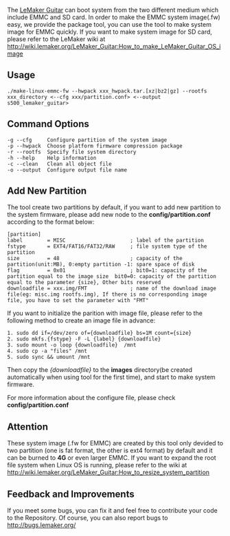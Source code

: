 The [LeMaker Guitar](http://www.lemaker.org/article-46-1.html) can boot system from the two different medium which include EMMC and SD card. In order to make the EMMC system image(.fw) easy, we provide the package tool, you can use the tool to make system image for EMMC quickly.
If you want to make system image for SD card, please refer to the LeMaker wiki at <http://wiki.lemaker.org/LeMaker_Guitar:How_to_make_LeMaker_Guitar_OS_image>

## Usage
	./make-linux-emmc-fw --hwpack xxx_hwpack.tar.[xz|bz2|gz] --rootfs xxx_directory <--cfg xxx/partition.conf> <--output s500_lemaker_guitar>

## Command Options
	-g --cfg     Configure partition of the system image
	-p --hwpack  Choose platform firmware compression package
	-r --rootfs  Specify file system directory
	-h --help    Help information
	-c --clean   Clean all object file
	-o --output  Configure output file name

## Add New Partition
The tool create two partitions by default, if you want to add new partition to the system firmware, please add new node to the **config/partition.conf** according to the format below:

	[partition]
	label        = MISC                     ; label of the partition
	fstype       = EXT4/FAT16/FAT32/RAW     ; file system type of the partition
	size         = 48                       ; capacity of the partition(unit:MB), 0:empty partition -1: spare space of disk
	flag         = 0x01                     ; bit0=1: capacity of the partition equal to the image size  bit0=0: capacity of the partition equal to the parameter {size}, Other bits reserved
	downloadfile = xxx.img/FMT              ; name of the download image file(eg: misc.img rootfs.img), If there is no corresponding image file, you have to set the parameter with "FMT"

If you want to initialize the parition with image file, please refer to the following method to create an image file in advance:   

	1. sudo dd if=/dev/zero of={downloadfile} bs=1M count={size}     
	2. sudo mkfs.{fstype} -F -L {label} {downloadfile}  
	3. sudo mount -o loop {downloadfile}  /mnt  
	4. sudo cp -a "files" /mnt  
	5. sudo sync && umount /mnt  
Then copy the *{downloadfile}* to the **images** directory(be created automatically when using tool for the first time), and start to make system firmware.

For more information about the configure file, please check **config/partition.conf**

## Attention
These system image (.fw for EMMC) are created by this tool only devided to two
partition (one is fat format, the other is ext4 format) by default and it can be burned to
**4G** or even larger EMMC.
If you want to expand the root file system when Linux OS is running, please refer
to the wiki at <http://wiki.lemaker.org/LeMaker_Guitar:How_to_resize_system_partition>

## Feedback and Improvements
If you meet some bugs, you can fix it and feel free to contribute your code to the Repository. Of course, you can also report bugs to <http://bugs.lemaker.org/>
